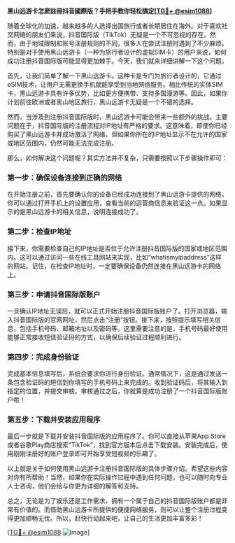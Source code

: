 **黑山远游卡怎麽註冊抖音國際版？手把手教你轻松搞定[[TG💪+ @esim1088](https://t.me/s/esim1088)]**

随着全球化的加速，越来越多的人选择出国旅行或者长期居住在海外。对于喜欢社交网络的朋友们来说，抖音国际版（TikTok）无疑是一个不可忽视的存在。然而，由于地域限制和账号注册规则的不同，很多人在尝试注册时遇到了不少麻烦。特别是对于使用黑山远游卡（一种为旅行者设计的虚拟SIM卡）的用户来说，如何成功注册抖音国际版可能显得更加棘手。今天，我们就来详细讲解一下这个问题。

首先，让我们简单了解一下黑山远游卡。这种卡是专门为旅行者设计的，它通过eSIM技术，让用户无需更换手机就能享受到当地网络服务。相比传统的实体SIM卡，黑山远游卡具有许多优势，比如更方便携带、支持多国漫游等。因此，如果你计划前往欧洲或者黑山地区旅行，黑山远游卡无疑是一个不错的选择。

然而，当涉及到注册抖音国际版时，黑山远游卡可能会带来一些额外的挑战。主要问题在于，抖音国际版的注册流程对IP地址有严格的要求。这意味着，即使你已经购买了黑山远游卡并成功激活了网络，但如果你所在的IP地址显示不在允许的国家或地区范围内，仍然可能无法完成注册。

那么，如何解决这个问题呢？其实方法并不复杂，只需要按照以下步骤操作即可：

### 第一步：确保设备连接到正确的网络

在开始注册之前，首先要确认你的设备已经成功连接到了黑山远游卡提供的网络。你可以通过打开手机上的设置应用，查看当前的运营商信息来验证这一点。如果显示的是黑山远游卡的相关信息，说明连接成功了。

### 第二步：检查IP地址

接下来，你需要检查自己的IP地址是否位于允许注册抖音国际版的国家或地区范围内。这可以通过访问一些在线工具网站来实现，比如“whatismyipaddress”这样的网站。记住，在检查IP地址时，一定要确保设备仍然连接在黑山远游卡的网络上。

### 第三步：申请抖音国际版账户

一旦确认IP地址无误后，就可以正式开始注册抖音国际版账户了。打开浏览器，输入抖音国际版的官网网址，然后点击“注册”按钮。接下来，按照提示填写相关信息，包括手机号码、邮箱地址以及密码等。这里需要注意的是，手机号码最好使用能够正常接收短信验证码的方式，以确保后续验证过程顺利进行。

### 第四步：完成身份验证

完成基本信息填写后，系统会要求你进行身份验证。通常情况下，这是通过发送一条包含验证码的短信到你填写的手机号码上来完成的。收到验证码后，将其输入到指定的位置，并提交审核。审核通过之后，你就算是成功注册了一个抖音国际版账户啦！

### 第五步：下载并安装应用程序

最后一步就是下载并安装抖音国际版的应用程序了。你可以直接从苹果App Store或者谷歌Play商店搜索“TikTok”，找到官方版本后点击下载安装。安装完成后，使用刚刚注册好的账户登录即可开始享受短视频的乐趣了。

以上就是关于如何使用黑山远游卡注册抖音国际版的具体步骤介绍。希望这些内容对你有所帮助！当然，如果你在实际操作过程中遇到任何问题，也可以随时向专业人士咨询，他们会给与你更为详细的解答和支持。

总之，无论是为了娱乐还是工作需求，拥有一个属于自己的抖音国际版账户都是非常有价值的。而借助黑山远游卡所提供的便捷网络服务，则可以让整个注册过程变得更加顺畅无忧。所以，赶快行动起来吧，让自己的生活更加丰富多彩！

[[TG💪+ @esim1088](https://t.me/s/esim1088) ![Image](https://i.postimg.cc/4NQfJmqS/Snipaste-2025-05-13-00-14-12.png)]